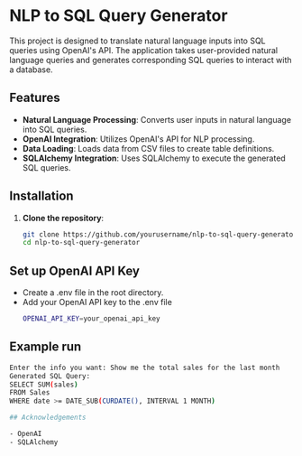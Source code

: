 # NLP to SQL Query Generator

This project is designed to translate natural language inputs into SQL queries using OpenAI's API. The application takes user-provided natural language queries and generates corresponding SQL queries to interact with a database.

## Features

- **Natural Language Processing**: Converts user inputs in natural language into SQL queries.
- **OpenAI Integration**: Utilizes OpenAI's API for NLP processing.
- **Data Loading**: Loads data from CSV files to create table definitions.
- **SQLAlchemy Integration**: Uses SQLAlchemy to execute the generated SQL queries.

## Installation

1. **Clone the repository**:
   ```sh
   git clone https://github.com/yourusername/nlp-to-sql-query-generator.git
   cd nlp-to-sql-query-generator

## Set up OpenAI API Key

- Create a .env file in the root directory.
- Add your OpenAI API key to the .env file
  ```sh
  OPENAI_API_KEY=your_openai_api_key

## Example run

```sh
Enter the info you want: Show me the total sales for the last month
Generated SQL Query: 
SELECT SUM(sales) 
FROM Sales 
WHERE date >= DATE_SUB(CURDATE(), INTERVAL 1 MONTH)

## Acknowledgements

- OpenAI
- SQLAlchemy
